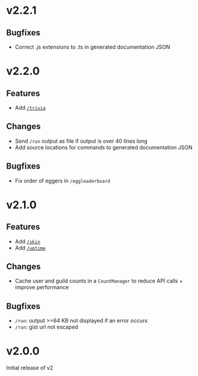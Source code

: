 # v2.2.1

## Bugfixes

- Correct .js extensions to .ts in generated documentation JSON

# v2.2.0

## Features

- Add [`/trivia`](https://gamerbot.dev/commands#command-trivia)

## Changes

- Send `/run` output as file if output is over 40 lines long
- Add source locations for commands to generated documentation JSON

## Bugfixes

- Fix order of eggers in `/eggleaderboard`

# v2.1.0

## Features

- Add [`/skin`](https://gamerbot.dev/commands#command-skin)
- Add [`/uptime`](https://gamerbot.dev/commands#command-uptime)

## Changes

- Cache user and guild counts in a `CountManager` to reduce API calls + improve performance

## Bugfixes

- `/run`: output >=64 KB not displayed if an error occurs
- `/run`: gist url not escaped

# v2.0.0

Initial release of v2
